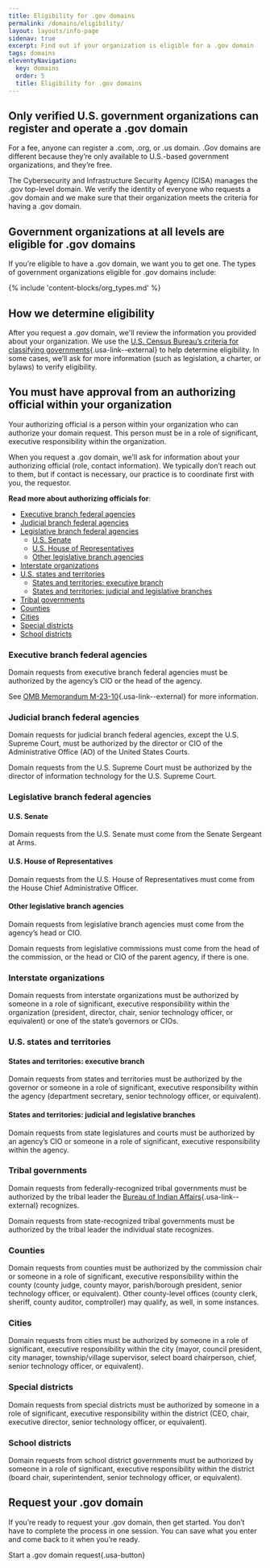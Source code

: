 ```yaml
---
title: Eligibility for .gov domains
permalink: /domains/eligibility/
layout: layouts/info-page
sidenav: true
excerpt: Find out if your organization is eligible for a .gov domain
tags: domains
eleventyNavigation:
  key: domains
  order: 5
  title: Eligibility for .gov domains
---
```



## Only verified U.S. government organizations can register and operate a .gov domain
For a fee, anyone can register a .com, .org, or .us domain. .Gov domains are different because they’re only available to U.S.-based government organizations, and they’re free.

The Cybersecurity and Infrastructure Security Agency (CISA) manages the .gov top-level domain. We verify the identity of everyone who requests a .gov domain and we make sure that their organization meets the criteria for having a .gov domain.


## Government organizations at all levels are eligible for .gov domains
If you’re eligible to have a .gov domain, we want you to get one. The types of government organizations eligible for .gov domains include:

{% include 'content-blocks/org_types.md' %}

## How we determine eligibility
After you request a .gov domain, we'll review the information you provided about your organization. We use the [U.S. Census Bureau’s criteria for classifying governments](https://www.census.gov/programs-surveys/gus/technical-documentation/methodology/population-of-interest1.html){.usa-link--external} to help determine eligibility. In some cases, we’ll ask for more information (such as legislation, a charter, or bylaws) to verify eligibility.


## You must have approval from an authorizing official within your organization
Your authorizing official is a person within your organization who can authorize your domain request. This person must be in a role of significant, executive responsibility within the organization.

When you request a .gov domain, we’ll ask for information about your authorizing official (role, contact information). We typically don’t reach out to them, but if contact is necessary, our practice is to coordinate first with you, the requestor.

**Read more about authorizing officials for**:
- [Executive branch federal agencies](#executive-branch-federal-agencies)
- [Judicial branch federal agencies](#judicial-branch-federal-agencies)
- [Legislative branch federal agencies](#legislative-branch-federal-agencies)
    - [U.S. Senate](#u.s.-senate)
    - [U.S. House of Representatives](#u.s.-house-of-representatives)
    - [Other legislative branch agencies](#other-legislative-branch-agencies)
- [Interstate organizations](#interstate-organizations)
- [U.S. states and territories](#u.s.-states-and-territories)
    - [States and territories: executive branch](#states-and-territories%3A-executive-branch)
    - [States and territories: judicial and legislative branches](#states-and-territories%3A-judicial-and-legislative-branches)
- [Tribal governments](#tribal-governments)
- [Counties](#counties)
- [Cities](#cities)
- [Special districts](#special-districts)
- [School districts](#school-districts)

### Executive branch federal agencies
Domain requests from executive branch federal agencies must be authorized by the agency’s CIO or the head of the agency.

See [OMB Memorandum M-23-10](https://www.whitehouse.gov/wp-content/uploads/2023/02/M-23-10-DOTGOV-Act-Guidance.pdf){.usa-link--external} for more information.

### Judicial branch federal agencies
Domain requests for judicial branch federal agencies, except the U.S. Supreme Court, must be authorized by the director or CIO of the Administrative Office (AO) of the United States Courts.

Domain requests from the U.S. Supreme Court must be authorized by the director of information technology for the U.S. Supreme Court.

### Legislative branch federal agencies

#### U.S. Senate
Domain requests from the U.S. Senate must come from the Senate Sergeant at Arms.

#### U.S. House of Representatives
Domain requests from the U.S. House of Representatives must come from the House Chief Administrative Officer.

#### Other legislative branch agencies
Domain requests from legislative branch agencies must come from the agency’s head or CIO.

Domain requests from legislative commissions must come from the head of the commission, or the head or CIO of the parent agency, if there is one.

### Interstate organizations
Domain requests from interstate organizations must be authorized by someone in a role of significant, executive responsibility within the organization (president, director, chair, senior technology officer, or equivalent) or one of the state’s governors or CIOs.

### U.S. states and territories

#### States and territories: executive branch
Domain requests from states and territories must be authorized by the governor or someone in a role of significant, executive responsibility within the agency (department secretary, senior technology officer, or equivalent). 

#### States and territories: judicial and legislative branches
Domain requests from state legislatures and courts must be authorized by an agency’s CIO or someone in a role of significant, executive responsibility within the agency.

### Tribal governments
Domain requests from federally-recognized tribal governments must be authorized by the tribal leader the [Bureau of Indian Affairs](https://www.bia.gov/service/tribal-leaders-directory){.usa-link--external} recognizes.

Domain requests from state-recognized tribal governments must be authorized by the tribal leader the individual state recognizes.

### Counties
Domain requests from counties must be authorized by the commission chair or someone in a role of significant, executive responsibility within the county (county judge, county mayor, parish/borough president, senior technology officer, or equivalent). Other county-level offices (county clerk, sheriff, county auditor, comptroller) may qualify, as well, in some instances.

### Cities
Domain requests from cities must be authorized by someone in a role of significant, executive responsibility within the city (mayor, council president, city manager, township/village supervisor, select board chairperson, chief, senior technology officer, or equivalent). 

### Special districts
Domain requests from special districts must be authorized by someone in a role of significant, executive responsibility within the district (CEO, chair, executive director, senior technology officer, or equivalent).

### School districts
Domain requests from school district governments must be authorized by someone in a role of significant, executive responsibility within the district (board chair, superintendent, senior technology officer, or equivalent).


## Request your .gov domain

If you’re ready to request your .gov domain, then get started. You don’t have to complete the process in one session. You can save what you enter and come back to it when you’re ready.

Start a .gov domain request{.usa-button}

